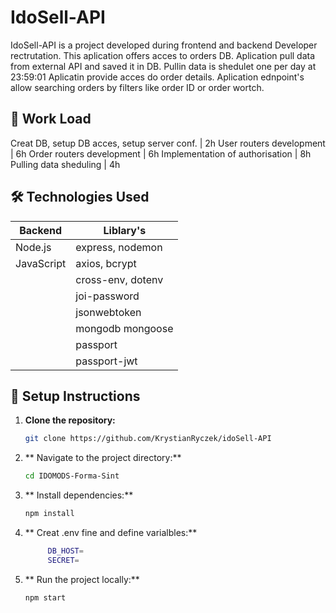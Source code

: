 # IdoSell-API

IdoSell-API is a project developed during frontend and backend Developer rectrutation. 
This aplication offers acces to orders DB.
Aplication pull data from external API and saved it in DB.
Pullin data is shedulet one per day at 23:59:01
Aplicatin provide acces do order details. Aplication ednpoint's allow searching orders by filters like order ID or order wortch.




## 🌟 Work Load
Creat DB, setup DB acces, setup server conf.        | 2h
User routers development                            | 6h
Order routers development                           | 6h
Implementation of authorisation                     | 8h
Pulling data sheduling                              | 4h

## 🛠️ Technologies Used

| Backend       | Liblary's         |
|---------------|-------------------|
| Node.js       | express, nodemon  |
| JavaScript    | axios, bcrypt     |
|               | cross-env, dotenv |
|               | joi-password      |
|               | jsonwebtoken      |
|               | mongodb mongoose  |
|               | passport          |
|               | passport-jwt      |

## 🚀 Setup Instructions

1. **Clone the repository:**
   ```bash
   git clone https://github.com/KrystianRyczek/idoSell-API
2. ** Navigate to the project directory:**
   ```bash
   cd IDOMODS-Forma-Sint
3. ** Install dependencies:**
   ```bash
   npm install
4. ** Creat .env fine and define varialbles:**
   ```bash
        DB_HOST=
        SECRET=
5. ** Run the project locally:**
   ```bash
   npm start